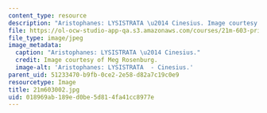```yaml
---
content_type: resource
description: "Aristophanes: LYSISTRATA \u2014 Cinesius. Image courtesy of Meg Rosenburg."
file: https://ol-ocw-studio-app-qa.s3.amazonaws.com/courses/21m-603-principles-of-design-fall-2005/018969ab189ed0be5d814fa41cc8977e_21m603002.jpg
file_type: image/jpeg
image_metadata:
  caption: "Aristophanes: LYSISTRATA \u2014 Cinesius."
  credit: Image courtesy of Meg Rosenburg.
  image-alt: 'Aristophanes: LYSISTRATA  - Cinesius.'
parent_uid: 51233470-b9fb-0ce2-2e58-d82a7c19c0e9
resourcetype: Image
title: 21m603002.jpg
uid: 018969ab-189e-d0be-5d81-4fa41cc8977e
---
```

